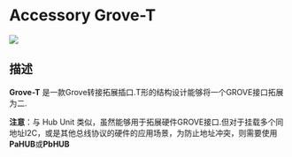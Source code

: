 # Accessory Grove-T

<div class="product_pic"><img src="assets/img/product_pics/accessory/grove_t_01.png"></div>

## 描述

**Grove-T** 是一款Grove转接拓展插口.T形的结构设计能够将一个GROVE接口拓展为二.

**注意**：与 Hub Unit 类似，虽然能够用于拓展硬件GROVE接口.但对于挂载多个同地址I2C，或是其他总线协议的硬件的应用场景，为防止地址冲突，则需要使用**PaHUB**或**PbHUB**

<script>

   var purchase_link = 'https://m5stack.com/collections/m5-accessory/products/grove-t-connector-5pcs-a-pack';

   anchor_search(purchase_link);
   scrollFunc();

</script>